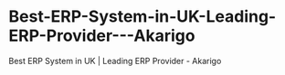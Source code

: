 # Best-ERP-System-in-UK-Leading-ERP-Provider---Akarigo
Best ERP System in UK | Leading ERP Provider - Akarigo
